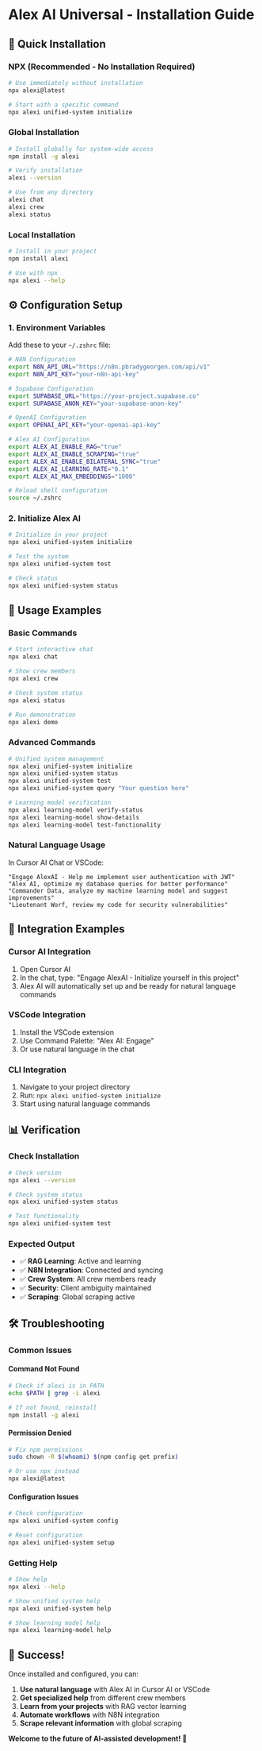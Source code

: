 # Alex AI Universal - Installation Guide

## 🚀 Quick Installation

### NPX (Recommended - No Installation Required)
```bash
# Use immediately without installation
npx alexi@latest

# Start with a specific command
npx alexi unified-system initialize
```

### Global Installation
```bash
# Install globally for system-wide access
npm install -g alexi

# Verify installation
alexi --version

# Use from any directory
alexi chat
alexi crew
alexi status
```

### Local Installation
```bash
# Install in your project
npm install alexi

# Use with npx
npx alexi --help
```

## ⚙️ Configuration Setup

### 1. Environment Variables

Add these to your `~/.zshrc` file:

```bash
# N8N Configuration
export N8N_API_URL="https://n8n.pbradygeorgen.com/api/v1"
export N8N_API_KEY="your-n8n-api-key"

# Supabase Configuration
export SUPABASE_URL="https://your-project.supabase.co"
export SUPABASE_ANON_KEY="your-supabase-anon-key"

# OpenAI Configuration
export OPENAI_API_KEY="your-openai-api-key"

# Alex AI Configuration
export ALEX_AI_ENABLE_RAG="true"
export ALEX_AI_ENABLE_SCRAPING="true"
export ALEX_AI_ENABLE_BILATERAL_SYNC="true"
export ALEX_AI_LEARNING_RATE="0.1"
export ALEX_AI_MAX_EMBEDDINGS="1000"

# Reload shell configuration
source ~/.zshrc
```

### 2. Initialize Alex AI

```bash
# Initialize in your project
npx alexi unified-system initialize

# Test the system
npx alexi unified-system test

# Check status
npx alexi unified-system status
```

## 🎯 Usage Examples

### Basic Commands
```bash
# Start interactive chat
npx alexi chat

# Show crew members
npx alexi crew

# Check system status
npx alexi status

# Run demonstration
npx alexi demo
```

### Advanced Commands
```bash
# Unified system management
npx alexi unified-system initialize
npx alexi unified-system status
npx alexi unified-system test
npx alexi unified-system query "Your question here"

# Learning model verification
npx alexi learning-model verify-status
npx alexi learning-model show-details
npx alexi learning-model test-functionality
```

### Natural Language Usage

In Cursor AI Chat or VSCode:
```
"Engage AlexAI - Help me implement user authentication with JWT"
"Alex AI, optimize my database queries for better performance"
"Commander Data, analyze my machine learning model and suggest improvements"
"Lieutenant Worf, review my code for security vulnerabilities"
```

## 🔧 Integration Examples

### Cursor AI Integration
1. Open Cursor AI
2. In the chat, type: "Engage AlexAI - Initialize yourself in this project"
3. Alex AI will automatically set up and be ready for natural language commands

### VSCode Integration
1. Install the VSCode extension
2. Use Command Palette: "Alex AI: Engage"
3. Or use natural language in the chat

### CLI Integration
1. Navigate to your project directory
2. Run: `npx alexi unified-system initialize`
3. Start using natural language commands

## 📊 Verification

### Check Installation
```bash
# Check version
npx alexi --version

# Check system status
npx alexi unified-system status

# Test functionality
npx alexi unified-system test
```

### Expected Output
- ✅ **RAG Learning**: Active and learning
- ✅ **N8N Integration**: Connected and syncing
- ✅ **Crew System**: All crew members ready
- ✅ **Security**: Client ambiguity maintained
- ✅ **Scraping**: Global scraping active

## 🛠️ Troubleshooting

### Common Issues

#### Command Not Found
```bash
# Check if alexi is in PATH
echo $PATH | grep -i alexi

# If not found, reinstall
npm install -g alexi
```

#### Permission Denied
```bash
# Fix npm permissions
sudo chown -R $(whoami) $(npm config get prefix)

# Or use npx instead
npx alexi@latest
```

#### Configuration Issues
```bash
# Check configuration
npx alexi unified-system config

# Reset configuration
npx alexi unified-system setup
```

### Getting Help
```bash
# Show help
npx alexi --help

# Show unified system help
npx alexi unified-system help

# Show learning model help
npx alexi learning-model help
```

## 🎉 Success!

Once installed and configured, you can:

1. **Use natural language** with Alex AI in Cursor AI or VSCode
2. **Get specialized help** from different crew members
3. **Learn from your projects** with RAG vector learning
4. **Automate workflows** with N8N integration
5. **Scrape relevant information** with global scraping

**Welcome to the future of AI-assisted development! 🖖**





